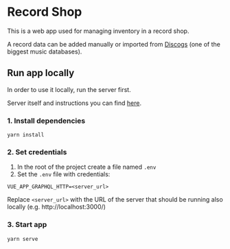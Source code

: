 # Record Shop

This is a web app used for managing inventory in a record shop.

A record data can be added manually or imported from [Discogs](https://www.discogs.com/) (one of the biggest music databases).


## Run app locally
In order to use it locally, run the server first.

Server itself and instructions you can find [here](https://github.com/plaskevich/record-shop-server).
### 1. Install dependencies
`yarn install`
### 2. Set credentials
1. In the root of the project create a file named `.env`
2. Set the `.env` file with credentials:
```
VUE_APP_GRAPHQL_HTTP=<server_url>
```
Replace `<server_url>` with the URL of the server that should be running also locally (e.g. http://localhost:3000/)

### 3. Start app
`yarn serve`

